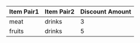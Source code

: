 |Item Pair1|Item Pair2|Discount Amount|
|----------|----------|---------------|
|meat|drinks|3|
|fruits|drinks|5|